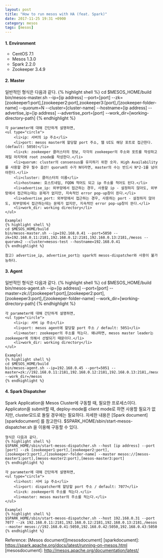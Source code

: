 ```yaml
---
layout: post
title: "How to run mesos with HA (feat. Spark)"
date: 2017-11-25 19:31 +0900
category: mesos
tags: [mesos]
---
```

<p>
	<h4>1. Environment</h4>
	<ul type="circle">
		<li>CentOS 7.1</li>
		<li>Mesos 1.3.0</li>
		<li>Spark 2.2.0</li>
		<li>Zookeeper 3.4.9</li>
	</ul>
</p>
<p>
	<h4>2. Master</h4>
	일반적인 형식은 다음과 같다.
	{% highlight shell %}
	cd $MESOS_HOME/build
	bin/mesos-master.sh --ip=[ip address] --port=[port] --zk=[zookeeper1:port],[zookeeper2:port],zookeeper3:[port],/[zookeeper-folder-name] --quorum=N --cluster=[cluster-name] --hostname=[ip address] --advertise_ip=[ip address] --advertise_port=[port] --work_dir=[working-directory-path]
	{% endhighlight %}

	각 parameter에 대해 간단하게 설명하면,
	<ul type="circle">
		<li>ip: 서버의 ip 주소</li>
		<li>port: mesos master에 할당할 port 주소, 웹 UI도 해당 포트로 접근한다. (default: 5050)</li>
		<li>zk: zookeeper 클러스터의 정보, 각각의 zookeeper의 주소와 포트를 작성하고 제일 마지막에 root znode를 작성한다.</li>
		<li>quorum: cluster의 consensus를 유지하기 위한 숫자. High Availability를 사용할 경우 필수 옵션! quorum의 수가 N이라면, master의 수는 반드시 N*2-1를 넘어야한다.</li>
		<li>cluster: 클러스터의 이름</li>
		<li>hostname: 호스트네임, FQDN 적어도 되고 ip 주소를 적어도 된다.</li>
		<li>advertise_ip: 외부망에서 접근하는 경우, 사용할 ip - 설정하지 않아도, 외부망에서 접근하는데는 문제가 없지만, 지속적인 error pop-up창이 뜬다.</li>
		<li>advertise_port: 외부망에서 접근하는 경우, 사용하는 port - 설정하지 않아도, 외부망에서 접근하는데는 문제가 없지만, 지속적인 error pop-up창이 뜬다.</li>
		<li>work_dir: working directory</li>
	</ul>

	Example)
	{% highlight shell %}
	cd $MESOS_HOME/build
	bin/mesos-master.sh --ip=192.168.0.41 --port=5050 --zk=192.168.0.11:2181,192.168.0.12:2181,192.168.0.13:2181,/mesos --quorum=2 --cluster=mesos-test --hostname=192.168.0.41
	{% endhighlight %}

	참고) advertise_ip, advertise_port는 spark의 mesos-dispatcher와 사용이 불가능하다.
</p>
<p>
	<h4>3. Agent</h4>
	일반적인 형식은 다음과 같다.
	{% highlight shell %}
	cd $MESOS_HOME/build
	bin/mesos-agent.sh --ip=[ip address] --port=[port] --master=zk://[zookeeper1:port],[zookeeper2:port],[zookeeper3:port],/[zookeeper-folder-name] --work_dir=[working-directory-path]
	{% endhighlight %}

	각 parameter에 대해 간단하게 설명하면,
	<ul type="circle">
		<li>ip: 서버 ip 주소</li>
		<li>port: mesos agent에 할당할 port 주소 / default: 5051</li>
		<li>master: zookeeper의 주소를 적는다. 왜냐하면, mesos master leader는 zookeeper에 의해서 선발되기 때문이다.</li>
		<li>work_dir: working directory</li>
	</ul>

	Example)
	{% highlight shell %}
	cd $MESOS_HOME/build
	bin/mesos-agent.sh --ip=192.168.0.45 --port=5051 --master=zk://192.168.0.11:2181,192.168.0.12:2181,192.168.0.13:2181,/mesos --work_dir=/mesos
	{% endhighlight %}
</p>
<p>
	<h4>4. Spark Dispatcher</h4>
	Spark Application을 Mesos Cluster에 구동할 때, 필요한 프로세스이다. Applicaton을 submit할 때, deploy-mode를 client mode로 하면 사용할 필요가 없지만, cluster모드로 돌릴 경우에는 필요하다.
	자세한 내용은 [Spark document][sparkdocument] 를 참고한다.
	$SPARK_HOME/sbin/start-mesos-dispatcher.sh 을 이용해 구동할 수 있다.

	형식은 다음과 같다.
	{% highlight shell %}
	$SPARK_HOME/sbin/start-mesos-dispatcher.sh --host [ip address] --port [port] --zk [zookeeper1:port],[zookeeper2:port],[zookeeper3:port],/[zookeeper-folder-name] --master mesos://[mesos-master1:port],[mesos-master2:port],[mesos-master3:port]
	{% endhighlight %}

	각 parameter에 대해 간단하게 설명하면,
	<ul type="circle">
		<li>host: 서버 ip 주소</li>
		<li>port: dispatcher에 할당할 port 주소 / default: 7077</li>
		<li>zk: zookeeper의 주소를 적는다.</li>
		<li>master: mesos master의 주소를 적는다.</li>
	</ul>

	Example)
	{% highlight shell %}
	$SPARK_HOME/sbin/start-mesos-dispatcher.sh --host 192.168.0.31 --port 7077 --zk 192.168.0.11:2181,192.168.0.12:2181,192.168.0.13:2181,/mesos --master mesos://192.168.0.41:5050,192.168.0.42:5050,192.168.0.43:5050
	{% endhighlight %}
</p>

Reference: [Mesos document][mesosdocument]
[sparkdocument]: https://spark.apache.org/docs/latest/running-on-mesos.html
[mesosdocument]: http://mesos.apache.org/documentation/latest/

